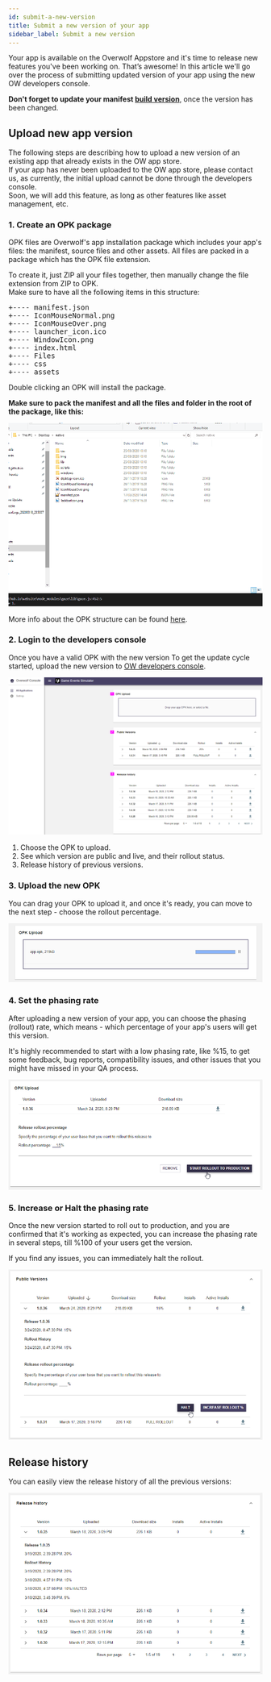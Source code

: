 ```yaml
---
id: submit-a-new-version
title: Submit a new version of your app
sidebar_label: Submit a new version
---
```


Your app is available on the Overwolf Appstore and it's time to release new features you've been working on. That’s awesome! In this article we'll go over the process of submitting updated version of your app using the new OW developers console.  

**Don't forget to update your manifest [build version](../api/manifest-json#meta-object)**, once the version has been changed.

## Upload new app version

The following steps are describing how to upload a new version of an existing app that already exists in the OW app store.  
If your app has never been uploaded to the OW app store, please contact us, as currently, the initial upload cannot be done through the developers console.  
Soon, we will add this feature, as long as other features like asset management, etc.

### 1. Create an OPK package

OPK files are Overwolf's app installation package which includes your app's files: the manifest, source files and other assets. All files are packed in a package which has the OPK file extension.

To create it, just ZIP all your files together, then manually change the file extension from ZIP to OPK.  
Make sure to have all the following items in this structure:

<pre>
+---- manifest.json
+---- IconMouseNormal.png
+---- IconMouseOver.png
+---- launcher_icon.ico
+---- WindowIcon.png
+---- index.html
+---- Files
+---- css
+---- assets
</pre>

Double clicking an OPK will install the package. 

**Make sure to pack the manifest and all the files and folder in the root of the package, like this:** 

![welcome-screen](../assets/dev-console/opk.gif)

More info about the OPK structure can be found [here](../start/submit-your-app-to-the-store#how-to-submit-an-app).

### 2. Login to the developers console

Once you have a valid OPK with the new version To get the update cycle started, upload the new version to [OW developers console](https://console.overwolf.com/).

![welcome-screen](../assets/dev-console/welcome-screen.png)

1. Choose the OPK to upload.
2. See which version are public and live, and their rollout status.
3. Release history of previous versions.

### 3. Upload the new OPK

You can drag your OPK to upload it, and once it's ready, you can move to the next step - choose the rollout percentage. 

![opk-upload](../assets/dev-console/opk-upload.png)

### 4. Set the phasing rate

After uploading a new version of your app, you can choose the phasing (rollout) rate, which means - which percentage of your app's users will get this version.

It's highly recommended to start with a low phasing rate, like %15, to get some feedback, bug reports, compatibility issues, and other issues that you might have missed in your QA process.

![rollout](../assets/dev-console/rollout.png)

### 5. Increase or Halt the phasing rate

Once the new version started to roll out to production, and you are confirmed that it's working as expected, you can increase the phasing rate in several steps, till %100 of your users get the version.

If you find any issues, you can immediately halt the rollout.

![rollout](../assets/dev-console/increase-phasing.png)

## Release history

You can easily view the release history of all the previous versions:

![rollout](../assets/dev-console/release-hostory.png)
